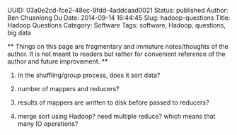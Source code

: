 UUID: 03a0e2cd-fce2-48ec-9fdd-4addcaad0021
Status: published
Author: Ben Chuanlong Du
Date: 2014-09-14 16:44:45
Slug: hadoop-questions
Title: Hadoop Questions
Category: Software
Tags: software, Hadoop, questions, big data

**
Things on this page are fragmentary and immature notes/thoughts of the author. 
It is not meant to readers but rather for convenient reference of the author and future improvement.
**
 

1. In the shuffling/group process, does it sort data?


8. number of mappers and reducers?
9. results of mappers are written to disk before passed to reducers?
10. merge sort using Hadoop? need multiple reduce? which means that many IO operations?
